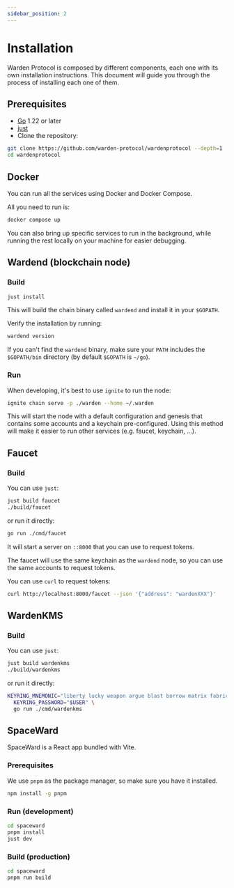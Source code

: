 ```yaml
---
sidebar_position: 2
---
```


# Installation

Warden Protocol is composed by different components, each one with its own
installation instructions. This document will guide you through the process of
installing each one of them.

## Prerequisites

- [Go](https://golang.org/dl/) 1.22 or later
- [just](https://just.systems/man/en/chapter_4.html)
- Clone the repository:

```bash
git clone https://github.com/warden-protocol/wardenprotocol --depth=1
cd wardenprotocol
```

## Docker

You can run all the services using Docker and Docker Compose.

All you need to run is:

```bash
docker compose up
```

You can also bring up specific services to run in the background, while running
the rest locally on your machine for easier debugging.


## Wardend (blockchain node)

### Build

```bash
just install
```

This will build the chain binary called `wardend` and install it in your
`$GOPATH`.

Verify the installation by running:

```bash
wardend version
```

If you can't find the `wardend` binary, make sure your `PATH` includes the
`$GOPATH/bin` directory (by default `$GOPATH` is `~/go`).


### Run

When developing, it's best to use `ignite` to run the node:

```bash
ignite chain serve -p ./warden --home ~/.warden
```

This will start the node with a default configuration and genesis that contains
some accounts and a keychain pre-configured. Using this method will make it
easier to run other services (e.g. faucet, keychain, ...).


## Faucet

### Build

You can use `just`:

```bash
just build faucet
./build/faucet
```

or run it directly:

```bash
go run ./cmd/faucet
```

It will start a server on `::8000` that you can use to request tokens.

The faucet will use the same keychain as the `wardend` node, so you can use the
same accounts to request tokens.

You can use `curl` to request tokens:

```bash
curl http://localhost:8000/faucet --json '{"address": "wardenXXX"}'
```


## WardenKMS

### Build

You can use `just`:

```bash
just build wardenkms
./build/wardenkms
```

or run it directly:

```bash
KEYRING_MNEMONIC="liberty lucky weapon argue blast borrow matrix fabric topple auto tomato age simple obvious mushroom hire edge vault federal climb step element divorce problem" \
  KEYRING_PASSWORD="$USER" \
  go run ./cmd/wardenkms
```


## SpaceWard

SpaceWard is a React app bundled with Vite.

### Prerequisites

We use `pnpm` as the package manager, so make sure you have it installed.

```bash
npm install -g pnpm
```

### Run (development)

```bash
cd spaceward
pnpm install
just dev
```

### Build (production)

```bash
cd spaceward
pnpm run build
```
